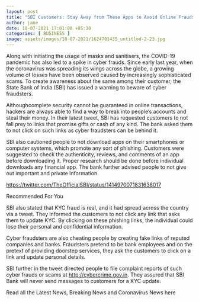 ```yaml
---
layout: post
title: "SBI Customers: Stay Away from These Apps to Avoid Online Frauds, Scamsters"
author: jane 
date: 18-07-2021 17:01:08 +05:30 
categories: [ BUSINESS ] 
image: assets/images/18-07-2021/1624701435_untitled-2-23.jpg
---
```

Along with initiating the usage of masks and sanitisers, the COVID-19 pandemic has also led to a spike in cyber frauds. Since early last year, when the coronavirus was spreading its wings across the globe, a growing volume of losses have been observed caused by increasingly sophisticated scams. To create awareness about the same among their customer, the State Bank of India (SBI) has issued a warning to beware of cyber fraudsters.

Althoughcomplete security cannot be guaranteed in online transactions, hackers are always able to find a way to break into people’s accounts and steal their money. In their latest tweet, SBI has requested customers to not fall prey to links that promise gifts or cash of any kind. The bank asked them to not click on such links as cyber fraudsters can be behind it.

SBI also cautioned people to not download apps on their smartphones or computer systems, which promote any sort of phishing. Customers were suggested to check the authenticity, reviews, and comments of an app before downloading it. Proper research should be done before individual downloads any financial app. The bank further advised people to not give out important and private information.

https://twitter.com/TheOfficialSBI/status/1414970071831638017

Recommended For You

SBI also stated that KYC fraud is real, and it had spread across the country via a tweet. They informed the customers to not click any link that asks them to update KYC. By clicking on these phishing links, the individual could lose their personal and confidential information.

Cyber fraudsters are also cheating people by creating fake links of reputed companies and banks. Fraudsters pretend to be bank employees and on the pretext of providing doorstep services, they ask the customers to click on a link and update personal details.

SBI further in the tweet directed people to file complaint reports of such cyber frauds or scams at http://cybercrime.gov.in. They assured that SBI Bank will never send messages to customers for a KYC update.

Read all the Latest News, Breaking News and Coronavirus News here